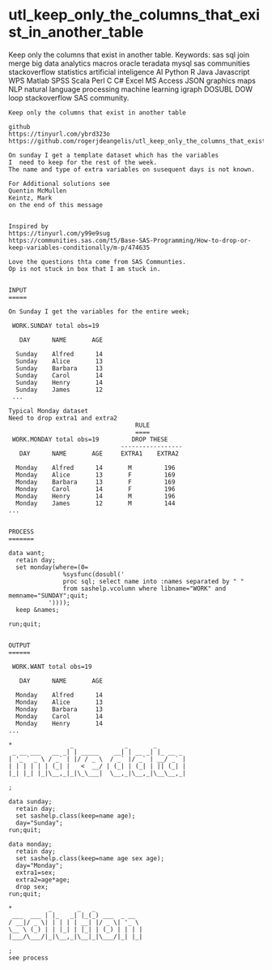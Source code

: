 # utl_keep_only_the_columns_that_exist_in_another_table
Keep only the columns that exist in another table.  Keywords: sas sql join merge big data analytics macros oracle teradata mysql sas communities stackoverflow statistics artificial inteligence AI Python R Java Javascript WPS Matlab SPSS Scala Perl C C# Excel MS Access JSON graphics maps NLP natural language processing machine learning igraph DOSUBL DOW loop stackoverflow SAS community.

    Keep only the columns that exist in another table

    github
    https://tinyurl.com/ybrd323o
    https://github.com/rogerjdeangelis/utl_keep_only_the_columns_that_exist_in_another_table

    On sunday I get a template dataset which has the variables
    I  need to keep for the rest of the week.
    The name and type of extra variables on susequent days is not known.
    
    For Additional solutions see
    Quentin McMullen
    Keintz, Mark
    on the end of this message


    Inspired by
    https://tinyurl.com/y99e9sug
    https://communities.sas.com/t5/Base-SAS-Programming/How-to-drop-or-keep-variables-conditionally/m-p/474635

    Love the questions thta come from SAS Communties.
    Op is not stuck in box that I am stuck in.


    INPUT
    =====

    On Sunday I get the variables for the entire week;

     WORK.SUNDAY total obs=19

       DAY      NAME       AGE

      Sunday    Alfred      14
      Sunday    Alice       13
      Sunday    Barbara     13
      Sunday    Carol       14
      Sunday    Henry       14
      Sunday    James       12
     ...

    Typical Monday dataset
    Need to drop extra1 and extra2
                                       RULE
                                       ====
     WORK.MONDAY total obs=19         DROP THESE
                                   -----------------
       DAY      NAME       AGE     EXTRA1    EXTRA2

      Monday    Alfred      14       M         196
      Monday    Alice       13       F         169
      Monday    Barbara     13       F         169
      Monday    Carol       14       F         196
      Monday    Henry       14       M         196
      Monday    James       12       M         144
    ...


    PROCESS
    =======

    data want;
      retain day;
      set monday(where=(0=
                   %sysfunc(dosubl('
                   proc sql; select name into :names separated by " "
                   from sashelp.vcolumn where libname="WORK" and memname="SUNDAY";quit;
               '))));
      keep &names;

    run;quit;


    OUTPUT
    ======

     WORK.WANT total obs=19

       DAY      NAME       AGE

      Monday    Alfred      14
      Monday    Alice       13
      Monday    Barbara     13
      Monday    Carol       14
      Monday    Henry       14
    ...

    *                _              _       _
     _ __ ___   __ _| | _____    __| | __ _| |_ __ _
    | '_ ` _ \ / _` | |/ / _ \  / _` |/ _` | __/ _` |
    | | | | | | (_| |   <  __/ | (_| | (_| | || (_| |
    |_| |_| |_|\__,_|_|\_\___|  \__,_|\__,_|\__\__,_|

    ;

    data sunday;
      retain day;
      set sashelp.class(keep=name age);
      day="Sunday";
    run;quit;

    data monday;
      retain day;
      set sashelp.class(keep=name age sex age);
      day="Monday";
      extra1=sex;
      extra2=age*age;
      drop sex;
    run;quit;

    *          _       _   _
     ___  ___ | |_   _| |_(_) ___  _ __
    / __|/ _ \| | | | | __| |/ _ \| '_ \
    \__ \ (_) | | |_| | |_| | (_) | | | |
    |___/\___/|_|\__,_|\__|_|\___/|_| |_|

    ;
    see process

